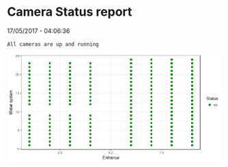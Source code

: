 Camera Status report
================
17/05/2017 - 04:06:36

    All cameras are up and running

![](camreport_files/figure-markdown_github/unnamed-chunk-2-1.png)
